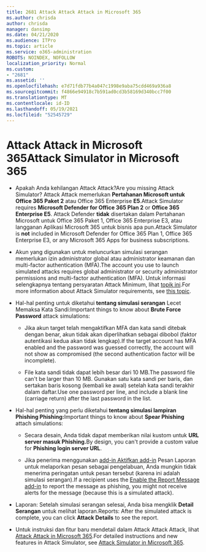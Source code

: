```yaml
---
title: 2681 Attack Attack Attack in Microsoft 365
ms.author: chrisda
author: chrisda
manager: dansimp
ms.date: 04/21/2020
ms.audience: ITPro
ms.topic: article
ms.service: o365-administration
ROBOTS: NOINDEX, NOFOLLOW
localization_priority: Normal
ms.custom:
- "2681"
ms.assetid: ''
ms.openlocfilehash: e7d71fdb77b4a047c1998e9aba75cdd469a936a8
ms.sourcegitcommit: f4866e94918c7b591ad0cd3b58169d340bcc7f00
ms.translationtype: MT
ms.contentlocale: id-ID
ms.lasthandoff: 05/19/2021
ms.locfileid: "52545729"
---
```

# <a name="attack-simulator-in-microsoft-365"></a><span data-ttu-id="7b912-102">Attack Attack in Microsoft 365</span><span class="sxs-lookup"><span data-stu-id="7b912-102">Attack Simulator in Microsoft 365</span></span>

- <span data-ttu-id="7b912-103">Apakah Anda kehilangan Attack Attack?</span><span class="sxs-lookup"><span data-stu-id="7b912-103">Are you missing Attack Simulator?</span></span> <span data-ttu-id="7b912-104">Attack Attack memerlukan **Pertahanan Microsoft untuk Office 365 Paket 2** atau Office 365 Enterprise **E5**.</span><span class="sxs-lookup"><span data-stu-id="7b912-104">Attack Simulator requires **Microsoft Defender for Office 365 Plan 2** or **Office 365 Enterprise E5**.</span></span> <span data-ttu-id="7b912-105">Attack Defender **tidak** disertakan dalam Pertahanan Microsoft untuk Office 365 Paket 1, Office 365 Enterprise E3, atau langganan Aplikasi Microsoft 365 untuk bisnis apa pun.</span><span class="sxs-lookup"><span data-stu-id="7b912-105">Attack Simulator is **not** included in Microsoft Defender for Office 365 Plan 1, Office 365 Enterprise E3, or any Microsoft 365 Apps for business subscriptions.</span></span>

- <span data-ttu-id="7b912-106">Akun yang digunakan untuk meluncurkan simulasi serangan memerlukan izin administrator global atau administrator keamanan dan multi-factor authentication (MFA).</span><span class="sxs-lookup"><span data-stu-id="7b912-106">The account you use to launch simulated attacks requires global administrator or security administrator permissions and multi-factor authentication (MFA).</span></span> <span data-ttu-id="7b912-107">Untuk informasi selengkapnya tentang persyaratan Attack Minimum, lihat [topik ini](/microsoft-365/security/office-365-security/attack-simulator).</span><span class="sxs-lookup"><span data-stu-id="7b912-107">For more information about Attack Simulator requirements, see [this topic](/microsoft-365/security/office-365-security/attack-simulator).</span></span>

- <span data-ttu-id="7b912-108">Hal-hal penting untuk diketahui **tentang simulasi serangan** Lecet Memaksa Kata Sandi:</span><span class="sxs-lookup"><span data-stu-id="7b912-108">Important things to know about **Brute Force Password** attack simulations:</span></span>

  - <span data-ttu-id="7b912-109">Jika akun target telah mengaktifkan MFA dan kata sandi ditebak dengan benar, akun tidak akan diperlihatkan sebagai dibobol (faktor autentikasi kedua akan tidak lengkap).</span><span class="sxs-lookup"><span data-stu-id="7b912-109">If the target account has MFA enabled and the password was guessed correctly, the account will not show as compromised (the second authentication factor will be incomplete).</span></span>

  - <span data-ttu-id="7b912-110">File kata sandi tidak dapat lebih besar dari 10 MB.</span><span class="sxs-lookup"><span data-stu-id="7b912-110">The password file can't be larger than 10 MB.</span></span> <span data-ttu-id="7b912-111">Gunakan satu kata sandi per baris, dan sertakan baris kosong (kembali ke awal) setelah kata sandi terakhir dalam daftar.</span><span class="sxs-lookup"><span data-stu-id="7b912-111">Use one password per line, and include a blank line (carriage return) after the last password in the list.</span></span>

- <span data-ttu-id="7b912-112">Hal-hal penting yang perlu diketahui **tentang simulasi lampiran Phishing Phishing:**</span><span class="sxs-lookup"><span data-stu-id="7b912-112">Important things to know about **Spear Phishing** attach simulations:</span></span>

  - <span data-ttu-id="7b912-113">Secara desain, Anda tidak dapat memberikan nilai kustom untuk **URL server masuk Phishing.**</span><span class="sxs-lookup"><span data-stu-id="7b912-113">By design, you can't provide a custom value for **Phishing login server URL**.</span></span>

  - <span data-ttu-id="7b912-114">Jika penerima menggunakan [add-in Aktifkan add-in](/microsoft-365/security/office-365-security/enable-the-report-message-add-in) Pesan Laporan untuk melaporkan pesan sebagai pengelabuan, Anda mungkin tidak menerima peringatan untuk pesan tersebut (karena ini adalah simulasi serangan).</span><span class="sxs-lookup"><span data-stu-id="7b912-114">If a recipient uses the [Enable the Report Message add-in](/microsoft-365/security/office-365-security/enable-the-report-message-add-in) to report the message as phishing, you might not receive alerts for the message (because this is a simulated attack).</span></span>

- <span data-ttu-id="7b912-115">Laporan: Setelah simulasi serangan selesai, Anda bisa mengklik **Detail Serangan** untuk melihat laporan.</span><span class="sxs-lookup"><span data-stu-id="7b912-115">Reports: After the simulated attack is complete, you can click **Attack Details** to see the report.</span></span>

- <span data-ttu-id="7b912-116">Untuk instruksi dan fitur baru mendetail dalam Attack Attack Attack, lihat [Attack Attack in Microsoft 365](/microsoft-365/security/office-365-security/attack-simulator).</span><span class="sxs-lookup"><span data-stu-id="7b912-116">For detailed instructions and new features in Attack Simulator, see [Attack Simulator in Microsoft 365](/microsoft-365/security/office-365-security/attack-simulator).</span></span>
